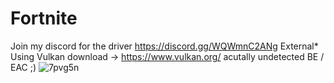 # Fortnite
Join my discord for the driver https://discord.gg/WQWmnC2ANg
External*
Using Vulkan download -> https://www.vulkan.org/
acutally undetected BE / EAC ;)
![7pvg5n](https://github.com/Atrorr/FortniteInternal/assets/121629066/bbe563a8-ee33-483b-81e1-11d052e514bf)
